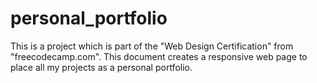 # personal_portfolio
This is a project which is part of the "Web Design Certification" from "freecodecamp.com". This document creates a responsive web page to place all my projects 
as a personal portfolio.
